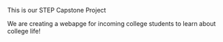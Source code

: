 This is our STEP Capstone Project

We are creating a webapge for incoming college students to learn about college life!